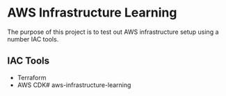# AWS Infrastructure Learning

The purpose of this project is to test out AWS infrastructure setup using a number IAC tools.

## IAC Tools

* Terraform
* AWS CDK# aws-infrastructure-learning
